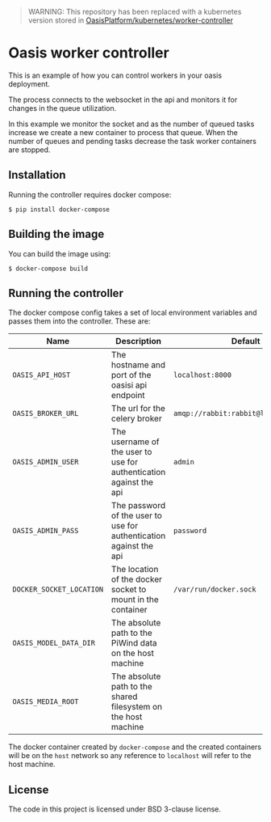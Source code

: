 > WARNING: This repository has been replaced with a kubernetes version stored in [OasisPlatform/kubernetes/worker-controller](https://github.com/OasisLMF/OasisPlatform/tree/platform-2.0/kubernetes/worker-controller)

# Oasis worker controller

This is an example of how you can control workers in your oasis deployment.

The process connects to the websocket in the api and monitors it for changes
in the queue utilization.

In this example we monitor the socket and as the number of queued tasks increase
we create a new container to process that queue. When the number of queues and
pending tasks decrease the task worker containers are stopped.

## Installation

Running the controller requires docker compose:

    $ pip install docker-compose
    
## Building the image

You can build the image using:

    $ docker-compose build
    
## Running the controller

The docker compose config takes a set of local environment variables and passes 
them into the controller. These are:

| Name | Description | Default |
|------|-------------|---------|
| `OASIS_API_HOST` | The hostname and port of the oasisi api endpoint | `localhost:8000` |
| `OASIS_BROKER_URL` | The url for the celery broker | `amqp://rabbit:rabbit@localhost:5672` | 
| `OASIS_ADMIN_USER` | The username of the user to use for authentication against the api | `admin` |
| `OASIS_ADMIN_PASS` | The password of the user to use for authentication against the api | `password` |
| `DOCKER_SOCKET_LOCATION` | The location of the docker socket to mount in the container | `/var/run/docker.sock` |
| `OASIS_MODEL_DATA_DIR` | The absolute path to the PiWind data on the host machine | |
| `OASIS_MEDIA_ROOT` | The absolute path to the shared filesystem on the host machine | |

The docker container created by `docker-compose` and the created containers will
be on the `host` network so any reference to `localhost` will refer to the host
machine.

## License

The code in this project is licensed under BSD 3-clause license.
